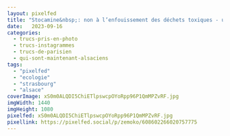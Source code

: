 ```yaml
---
layout: pixelfed
title: "Stocamine&nbsp;: non à l’enfouissement des déchets toxiques - une action XR ce matin à #Strasbourg. C’est joli, non ?"
date:   2023-09-16
categories: 
  - trucs-pris-en-photo
  - trucs-instagrammes
  - trucs-de-parisien
  - qui-sont-maintenant-alsaciens
tags: 
  - "pixelfed"
  - "ecologie"
  - "strasbourg"
  - "alsace"
coverImage: xS0m0ALQDI5ChiETlpswcpOYoRpp96P1QmMPZvRF.jpg
imgWidth: 1440
imgHeight: 1080
pixelfed: xS0m0ALQDI5ChiETlpswcpOYoRpp96P1QmMPZvRF.jpg
pixellink: https://pixelfed.social/p/zemoko/608602266020757775
---
```

